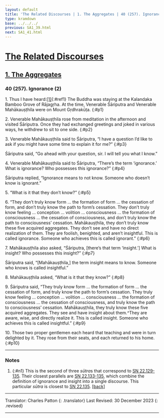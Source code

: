 ```yaml
---
layout: default
title: 'The Related Discourses | 1. The Aggregates | 40 (257). Ignorance (2)'
type: kramdown
base: ../../../
previous: SA1_39.html
next: SA1_41.html
---
```


# [The Related Discourses](../index.html)
## [1. The Aggregates](index.html)
### 40 (257). Ignorance (2)

1\. Thus I have heard:[\[1\]](#n1){:#ref1} The Buddha was staying at the Kalandaka Bamboo Grove of Rājagṛha. At the time, Venerable Śāriputra and Venerable Mahākauṣṭhila were on Mount Gṛdhrakūṭa.
{:#p1}

2\. Venerable Mahākauṣṭhila rose from meditation in the afternoon and visited Śāriputra. Once they had exchanged greetings and joked in various ways, he withdrew to sit to one side.
{:#p2}

3\. Venerable Mahākauṣṭhila said to Śāriputra, “I have a question I’d like to ask if you might have some time to explain it for me?”
{:#p3}

Śāriputra said, “Go ahead with your question, sir. I will tell you what I know.”


4\. Venerable Mahākauṣṭhila said to Śāriputra, “There’s the term ‘ignorance.’ What is ignorance? Who possesses this ignorance?”
{:#p4}

Śāriputra replied, “Ignorance means to not know. Someone who doesn’t know is ignorant.”


5\. “What is it that they don’t know?”
{:#p5}

6\. “They don’t truly know form … the formation of form … the cessation of form, and don’t truly know the path to form’s cessation. They don’t truly know feeling … conception … volition … consciousness … the formation of consciousness … the cessation of consciousness, and don’t truly know the path to consciousness’ cessation. Mahākauṣṭhila, they don’t truly know these five acquired aggregates. They don’t see and have no direct realization of them. They are foolish, benighted, and aren’t insightful. This is called ignorance. Someone who achieves this is called ignorant.”
{:#p6}

7\. Mahākauṣṭhila also asked, “Śāriputra, [there’s that term ‘insight.’] What is insight? Who possesses this insight?”
{:#p7}

Śāriputra said, “[Mahākauṣṭhila,] the term insight means to know. Someone who knows is called insightful.”


8\. Mahākauṣṭhila asked, “What is it that they know?”
{:#p8}

9\. Śāriputra said, “They truly know form … the formation of form … the cessation of form, and truly know the path to form’s cessation. They truly know feeling … conception … volition … consciousness … the formation of consciousness … the cessation of consciousness, and truly know the path to consciousness’ cessation. Mahākauṣṭhila, they truly know these five acquired aggregates. They see and have insight about them.^They are aware, wise, and directly realize it. This is called insight. Someone who achieves this is called insightful.”
{:#p9}

10\. Those two proper gentlemen each heard that teaching and were in turn delighted by it. They rose from their seats, and each returned to his home.
{:#p10}

---

### Notes

1. {:#n1} This is the second of three <em>sūtra</em>s that correspond to <a href="https://suttacentral.net/sn22.129" target="_blank">SN 22.129-135</a>. Their closest parallels are <a href="https://suttacentral.net/sn22.133" target="_blank">SN 22.133-135</a>, which combine the definition of ignorance and insight into a single discourse. This particular <em>sūtra</em> is closest to <a href="https://suttacentral.net/sn22.135" target="_blank">SN 22.135</a>. [\[back\]](#ref1)

---

Translator: Charles Patton
{: .translator}
Last Revised: 30 December 2023
{: .revised}

---